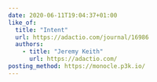 ```yaml
---
date: 2020-06-11T19:04:37+01:00
like_of:
  title: "Intent"
  url: https://adactio.com/journal/16986
  authors:
    - title: "Jeremy Keith"
      url: https://adactio.com/
posting_method: https://monocle.p3k.io/
---
```

